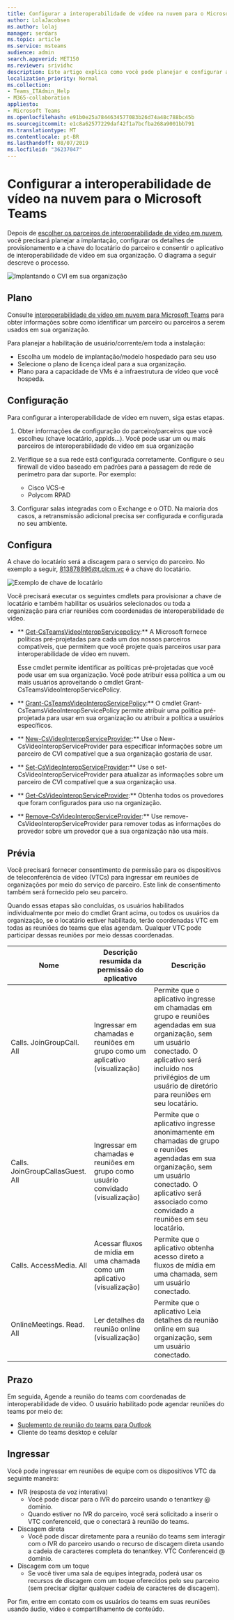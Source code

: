 ```yaml
---
title: Configurar a interoperabilidade de vídeo na nuvem para o Microsoft Teams
author: LolaJacobsen
ms.author: lolaj
manager: serdars
ms.topic: article
ms.service: msteams
audience: admin
search.appverid: MET150
ms.reviewer: srividhc
description: Este artigo explica como você pode planejar e configurar a interoperabilidade de vídeo em nuvem para os usuários da sua organização.
localization_priority: Normal
ms.collection:
- Teams_ITAdmin_Help
- M365-collaboration
appliesto:
- Microsoft Teams
ms.openlocfilehash: e91b0e25a7844634577083b26d74a48c788bc45b
ms.sourcegitcommit: e1c8a62577229daf42f1a7bcfba268a9001bb791
ms.translationtype: MT
ms.contentlocale: pt-BR
ms.lasthandoff: 08/07/2019
ms.locfileid: "36237047"
---
```

# <a name="set-up-cloud-video-interop-for-microsoft-teams"></a>Configurar a interoperabilidade de vídeo na nuvem para o Microsoft Teams

Depois de [escolher os parceiros de interoperabilidade de vídeo em nuvem](cloud-video-interop.md), você precisará planejar a implantação, configurar os detalhes de provisionamento e a chave do locatário do parceiro e consentir o aplicativo de interoperabilidade de vídeo em sua organização. O diagrama a seguir descreve o processo. 

![Implantando o CVI em sua organização](media/deploying-cvi.png)

## <a name="plan"></a>Plano

Consulte [interoperabilidade de vídeo em nuvem para Microsoft Teams](cloud-video-interop.md) para obter informações sobre como identificar um parceiro ou parceiros a serem usados em sua organização. 

Para planejar a habilitação de usuário/corrente/em toda a instalação: 

- Escolha um modelo de implantação/modelo hospedado para seu uso
- Selecione o plano de licença ideal para a sua organização. 
- Plano para a capacidade de VMs é a infraestrutura de vídeo que você hospeda.

## <a name="configure"></a>Configuração 

Para configurar a interoperabilidade de vídeo em nuvem, siga estas etapas. 

1. Obter informações de configuração do parceiro/parceiros que você escolheu (chave locatário, appIds...). Você pode usar um ou mais parceiros de interoperabilidade de vídeo em sua organização 

2. Verifique se a sua rede está configurada corretamente. Configure o seu firewall de vídeo baseado em padrões para a passagem de rede de perímetro para dar suporte. Por exemplo: 
    - Cisco VCS-e                  
    - Polycom RPAD

3. Configurar salas integradas com o Exchange e o OTD. Na maioria dos casos, a retransmissão adicional precisa ser configurada e configurada no seu ambiente.


## <a name="provision"></a>Configura
 
A chave do locatário será a discagem para o serviço do parceiro. No exemplo a seguir, 813878896@t.plcm.vc é a chave do locatário. 

![Exemplo de chave de locatário](media/tenant-key-example.png) 

Você precisará executar os seguintes cmdlets para provisionar a chave de locatário e também habilitar os usuários selecionados ou toda a organização para criar reuniões com coordenadas de interoperabilidade de vídeo.

 
- ** [Get-CsTeamsVideoInteropServicepolicy](https://docs.microsoft.com/powershell/module/skype/get-csteamsvideointeropservicepolicy):** A Microsoft fornece políticas pré-projetadas para cada um dos nossos parceiros compatíveis, que permitem que você projete quais parceiros usar para interoperabilidade de vídeo em nuvem.

    Esse cmdlet permite identificar as políticas pré-projetadas que você pode usar em sua organização. Você pode atribuir essa política a um ou mais usuários aproveitando o cmdlet Grant-CsTeamsVideoInteropServicePolicy.
 
- ** [Grant-CsTeamsVideoInteropServicePolicy](https://docs.microsoft.com/powershell/module/skype/grant-csteamsvideointeropservicepolicy):** O cmdlet Grant-CsTeamsVideoInteropServicePolicy permite atribuir uma política pré-projetada para usar em sua organização ou atribuir a política a usuários específicos.
 
- ** [New-CsVideoInteropServiceProvider](https://docs.microsoft.com/powershell/module/skype/new-csvideointeropserviceprovider):** Use o New-CsVideoInteropServiceProvider para especificar informações sobre um parceiro de CVI compatível que a sua organização gostaria de usar.
 
- ** [Set-CsVideoInteropServiceProvider](https://docs.microsoft.com/powershell/module/skype/set-csvideointeropserviceprovider):** Use o set-CsVideoInteropServiceProvider para atualizar as informações sobre um parceiro de CVI compatível que a sua organização usa.
 
- ** [Get-CsVideoInteropServiceProvider](https://docs.microsoft.com/powershell/module/skype/get-csvideointeropserviceprovider):** Obtenha todos os provedores que foram configurados para uso na organização.
 
- ** [Remove-CsVideoInteropServiceProvider](https://docs.microsoft.com/powershell/module/skype/remove-csvideointeropserviceprovider):** Use remove-CsVideoInteropServiceProvider para remover todas as informações do provedor sobre um provedor que a sua organização não usa mais.  
 
## <a name="consent"></a>Prévia

Você precisará fornecer consentimento de permissão para os dispositivos de teleconferência de vídeo (VTCs) para ingressar em reuniões de organizações por meio do serviço de parceiro. Este link de consentimento também será fornecido pelo seu parceiro.  
 
Quando essas etapas são concluídas, os usuários habilitados individualmente por meio do cmdlet Grant acima, ou todos os usuários da organização, se o locatário estiver habilitado, terão coordenadas VTC em todas as reuniões do teams que elas agendam. Qualquer VTC pode participar dessas reuniões por meio dessas coordenadas.


|Nome|Descrição resumida da permissão do aplicativo| Descrição|
|--|--|---|
|Calls. JoinGroupCall. All|Ingressar em chamadas e reuniões em grupo como um aplicativo (visualização)|Permite que o aplicativo ingresse em chamadas em grupo e reuniões agendadas em sua organização, sem um usuário conectado.  O aplicativo será incluído nos privilégios de um usuário de diretório para reuniões em seu locatário.|
|Calls. JoinGroupCallasGuest. All|Ingressar em chamadas e reuniões em grupo como usuário convidado (visualização)|Permite que o aplicativo ingresse anonimamente em chamadas de grupo e reuniões agendadas em sua organização, sem um usuário conectado.  O aplicativo será associado como convidado a reuniões em seu locatário.|
|Calls. AccessMedia. All|Acessar fluxos de mídia em uma chamada como um aplicativo (visualização)|Permite que o aplicativo obtenha acesso direto a fluxos de mídia em uma chamada, sem um usuário conectado.|
|OnlineMeetings. Read. All|Ler detalhes da reunião online (visualização)|Permite que o aplicativo Leia detalhes da reunião online em sua organização, sem um usuário conectado.|

## <a name="schedule"></a>Prazo

Em seguida, Agende a reunião do teams com coordenadas de interoperabilidade de vídeo. O usuário habilitado pode agendar reuniões do teams por meio de:
- [Suplemento de reunião do teams para Outlook](teams-add-in-for-outlook.md)
- Cliente do teams desktop e celular


## <a name="join"></a>Ingressar

Você pode ingressar em reuniões de equipe com os dispositivos VTC da seguinte maneira:
 
- IVR (resposta de voz interativa)
    - Você pode discar para o IVR do parceiro usando o tenantkey @ domínio. 
    - Quando estiver no IVR do parceiro, você será solicitado a inserir o VTC conferenceid, que o conectará à reunião do teams.
- Discagem direta
    - Você pode discar diretamente para a reunião do teams sem interagir com o IVR do parceiro usando o recurso de discagem direta usando a cadeia de caracteres completa do tenantkey. VTC Conferenceid @ domínio.
- Discagem com um toque
    - Se você tiver uma sala de equipes integrada, poderá usar os recursos de discagem com um toque oferecidos pelo seu parceiro (sem precisar digitar qualquer cadeia de caracteres de discagem).

Por fim, entre em contato com os usuários do teams em suas reuniões usando áudio, vídeo e compartilhamento de conteúdo. 